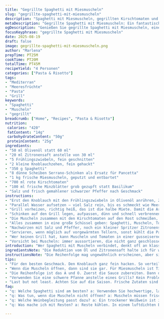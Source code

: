 ```yaml
---
title: "Gegrillte Spaghetti mit Miesmuscheln"
slug: "gegrillte-spaghetti-mit-miesmuscheln"
description: "Spaghetti mit Miesmuscheln, gegrillten Kirschtomaten und knusprigem Serrano-Schinken statt Pancetta. Frische Kräuter dazu, Zitronensaft für die Säure. Mix aus Grill- und Kochtechniken sorgt für Texturen zwischen weich, saftig und knusprig. Salzen, pfeffern, immer abschmecken nach Gefühl, niemals stur nach Zeit arbeiten. Muscheln nur gar, wenn sich die Schalen öffnen, sonst bitter und gummiartig. Spaghetti al dente, nicht zu weich, sonst zerfallen sie beim Mischen mit der Sauce. Mit Minze ergänzt statt Basilikum – bringt Frische und überraschende Tiefe. Muss nicht kompliziert sein, sondern ehrlich und lebendig."
metaDescription: "Gegrillte Spaghetti mit Miesmuscheln: Ein fantastisches Mediterranes Gericht mit frischen Zutaten und tollen Aromen. Probieren Sie es aus."
ogDescription: "Genießen Sie gegrillte Spaghetti mit Miesmuscheln, einer aufregenden Kombination aus frischen Zutaten und diverse Texturen."
focusKeyphrase: "gegrillte Spaghetti mit Miesmuscheln"
date: 2025-08-19
draft: false
image: gegrillte-spaghetti-mit-miesmuscheln.png
author: "Marlena"
prepTime: PT25M
cookTime: PT20M
totalTime: PT45M
recipeYield: "4 Personen"
categories: ["Pasta & Risotto"]
tags:
- "Mediterran"
- "Meeresfrüchte"
- "Pasta"
- "Grill"
keywords:
- "Spaghetti"
- "Muscheln"
- "gegrillt"
breadcrumb: ["Home", "Recipes", "Pasta & Risotto"]
nutrition: 
 calories: "420"
 fatContent: "14g"
 carbohydrateContent: "50g"
 proteinContent: "25g"
ingredients:
- "50 ml Olivenöl statt 60 ml"
- "20 ml Zitronensaft anstelle von 30 ml"
- "5 Frühlingszwiebeln, fein geschnitten"
- "2 kleine Knoblauchzehen, fein gehackt"
- "350 g Spaghetti"
- "8 dünne Scheiben Serrano-Schinken als Ersatz für Pancetta"
- "1 kg frische Miesmuscheln, geputzt und entbartet"
- "700 ml rote Kirschtomaten"
- "100 ml frische Minzblätter grob gezupft statt Basilikum"
- "Salz und frisch gemahlener schwarzer Pfeffer nach Geschmack"
instructions:
- "Erst den Knoblauch mit den Frühlingszwiebeln in Olivenöl anrühren, Zitronensaft dazu, salzen, pfeffern – das ist das Aroma-Grundgerüst für die Sauce, nicht zu viel, sonst überdeckt es alles andere."
- "Parallel Wasser aufsetzen – viel Salz rein, bis es schmeckt wie Meer. Spaghetti kochen, bis sie al dente sind, probeweise nehmen und in der Mitte zerbrechen sollten sie noch minimal Biss haben. Abgießen, aber ein kleines bisschen Kochwasser auffangen, falls die Sauce zu dick wird."
- "Grill vorheizen, richtig heiß, das ist die halbe Miete. Damit die Aromen aufspringen und die Textur knackig wird. Rost gut einölen, sonst klebt das Essen, unnötig und ärgerlich."
- "Schinken auf den Grill legen, aufpassen, dünn und schnell verbrennen die Stücke – 1,5 Minuten pro Seite reichen. Danach zerbröseln, passen gut zu den Spaghetti und geben salzige Würze."
- "Die Muscheln zusammen mit den Kirschtomaten auf den Rost schmeißen, Deckel drauf, Hitze per Farbe der Tomaten beobachten – wenn sie aufplatzen und leicht schwarz werden, summsen die Aromen schon. Muscheln sind durch wenn sie offen stehen, nicht drücken oder herumwühlen, sonst sterben sie und schmecken unangenehm."
- "Alles zusammen in eine große Schüssel geben: Spaghetti, Muscheln, Tomaten, zerkrümelten Schinken und die Minze. Das Ganze locker vermengen, nicht plattdrücken, Minze ganz zum Schluss, sonst wird sie matschig."
- "Nachwürzen mit Salz und Pfeffer, noch ein kleiner Spritzer Zitronensaft kann nie schaden – Säure bringt Komplexität in den Geschmack."
- "Servieren, wenn möglich auf vorgewärmten Tellern, sonst kühlt die Pasta zu schnell ab und wird zäh. Dazu passt ein trockener Weißwein oder Mineralwasser mit Spritz."
- "Wer keinen Grill hat, kann Muscheln und Tomaten in einer gusseisernen Pfanne mit Deckel scharf anbraten, die Hitze soll das gleiche Knuspergefühl simulieren. Schinken in der Pfanne knusprig braten, aber nicht verbrennen lassen, sonst bitter."
- "Vorsicht bei Muscheln: immer aussortieren, die nicht ganz geschlossen sind oder beschädigt, sonst kann’s im Magen krachen. Frische erkennst du auch am Meerwassergeruch, nie faul riechen lassen."
introduction: "Wer Spaghetti mit Muscheln verbindet, denkt oft an klassische Kombinationen aus südlichen Küchen. Ich bin viel rumgekommen, habe Varianten ausprobiert, und immer wieder ein Problem: entweder zu lasch oder zu überladen. Die Idee hier ist, das Meer auf den Grill zu holen – nicht nur Wasserkocher und Herd. Die Texturen zwischen der knackigen, leicht rauchigen Pancetta-Alternative, den saftigen gegrillten Tomaten und den zarten, geöffneten Muscheln, dazu fein gewürzte Pasta. Wichtig ist für mich die Frische, der Zitronen-Knoblauch-Mix gibt Frische und Frühlingszwiebeln bringen einen leicht scharfen Kick. Minze statt Basilikum ist ein Geheimtipp – hebt den Geschmack, gibt neuen Twist. So simpel und doch so besonders, wenn man auf Details achtet."
ingredientsNote: "Die Reduktion vom Öl und Zitronensaft halte ich für wichtig, damit es nicht ölig oder sauer wird. Mehr Frühlingszwiebeln für eine bessere Frische und Textur. Knoblauch immer frisch und fein gehackt, nicht grob, sonst wird es zu dominant im Ganzen. Die Pancetta habe ich durch Serrano-Schinken ersetzt – günstiger und trotzdem herzhaft und salzig, außerdem weniger fettig. Wichtig bei den Muscheln ist die Kontrolle auf Frische und saubere Verarbeitung, der Austausch von Basilikum zu Minze bringt unerwartete Frische und schmeckt leichter. Kirschtomaten kommen als natürliche Süße und Farbe ins Spiel. Gewürze: Salz und Pfeffer frisch aus der Mühle, keine Fertigmischungen. Zitronensaft am Ende, nie vorher, sonst wird alles bitter."
instructionsNote: "Die Reihenfolge mag ungewöhnlich erscheinen, aber sie bringt Sinn: erst Sauce ansetzen, dann Pasta, dann Grill vorbereiten. Zeit sparen und Hitze optimal nutzen. Die Pasta unbedingt al dente – sie darf beim späteren Mischen nicht zerfallen und sollte schön bissfest sein. Grillrost gut ölen verhindert Kleben und macht die Textur besser, das Vergessen führt zu Frust. Schinken sehr kurz grillen, zu lange macht ihn hart und bitter. Muscheln auf dem Grill öffnen sich deutlich, aber nicht alle müssen geöffnet sein, ein vorsichtiger Blick reicht. Tomaten visualisieren den Garpunkt – platzende Haut. Alles zusammen locker vermengen, nicht zerdrücken, sonst verschwindet der Charakter der einzelnen Zutaten. Minze immer zum Schluss; Hitze zerstört die ätherischen Öle und der Geschmack ist flach oder hölzern. Abschmecken immer zum Schluss, Geduld zahlt sich aus. Wer keinen Grill hat, nimmt eine schwere Pfanne mit Deckel, Hitze ähnlich stark, achtet aber auf das Timing, ansonsten verbrennen die Zutaten oder werden zu weich."
tips:
- "Für den besten Geschmack. Den Knoblauch ganz fein hacken. So verteilte sich das Aroma besser in der Sauce. Frühlingszwiebeln sind Hände voll frischer, knackiger Geschmack. Mehr ist mehr. Ein Spritzer mehr Zitronensaft kann wahre Wunder wirken."
- "Wenn die Muscheln öffnen, dann sind sie gar. Für Miesmuscheln ist Timing alles. Schauen. Hören. Riechen. Mit frischer Minze ersetzen. Basilikum kann mächtig sein. Minze bringt mehr Frische. Achten Sie am Klang beim Grillen, knackend und zischend."
- "Die Reihenfolge ist das A und O. Zuerst die Sauce zubereiten. Dann das Wasser für die Pasta aufsetzen, damit nichts kalt wird. Die Spaghetti al dente, machen Sie einen Biss-Test. Den Küchenduft bitte nicht ignorieren. Es hilft, die perfekte Garzeit zu erfassen."
- "Verwenden Sie eine schwere Pfanne anstelle eines Grills? Kein Problem. Eine gusseiserne Pfanne funktioniert. Hitze gut regulieren. Ständig beobachten. Muscheln und Tomaten sollten nur leicht knistern, dann geht’s los. Das Ergebnis ist ähnlich schön, mit dem richtigen Gefühl."
- "Last but not least. Achten Sie auf die Saison. Frische Zutaten sind ausschlaggebend. Leichte Sommergerichte stellen den Gaumen auf die Probe. Behalten Sie Geschmäcker im Kopf. Mal ganz anders arbeiten, auch bittere Noten vermeiden. Kochen ist kreativ."
faq:
- "q: Welche Spaghetti sind am besten? a: Verwenden Sie hochwertige, lange Spaghetti. Keine Billigmarke, die zerfällt. Achten Sie darauf, dass sie al dente sind. Überkochen kommt oft vor."
- "q: Was tun, wenn die Muscheln nicht öffnen? a: Muscheln müssen frisch sein. Wenn sie nicht aufgehen, entsorgen. Das kann auch ein Zeichen für schlechte Qualität sein. Nicht alle sind gleich."
- "q: Welche Weinbegleitung passt dazu? a: Ein trockener Weißwein ist ideal. Pinot Grigio oder Sauvignon Blanc. Mineralwasser mit Spritz funktioniert auch, um Frische zu bringen. Stil ist der Schlüssel."
- "q: Was mache ich mit Resten? a: Reste kühlen. In einem luftdichten Behälter aufbewahren. Innerhalb von zwei Tagen aufbrauchen. Nicht zu lange lagern; sonst verliert das Gericht an Geschmack."

---
```

